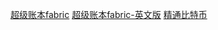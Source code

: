 [超级账本fabric](http://www.8btc.com/hyperledger-whitepaper)
[超级账本fabric-英文版](https://docs.google.com/document/d/1Z4M_qwILLRehPbVRUsJ3OF8Iir-gqS-ZYe7W-LE9gnE/edit#)
[精通比特币](http://zhibimo.com/read/wang-miao/mastering-bitcoin/Preface.html)
